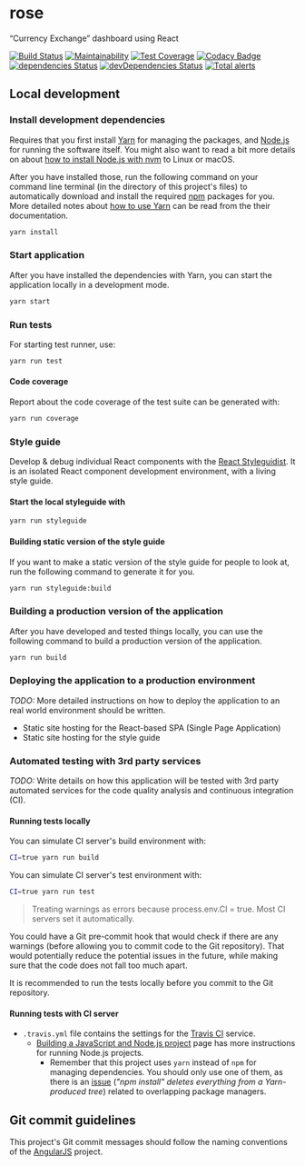 # rose

“Currency Exchange” dashboard using React

[![Build Status](https://travis-ci.org/d2s/rose.svg?branch=master)](https://travis-ci.org/d2s/rose)
[![Maintainability](https://api.codeclimate.com/v1/badges/fe6d5b787b6ab5f5e871/maintainability)](https://codeclimate.com/github/d2s/rose/maintainability)
[![Test Coverage](https://api.codeclimate.com/v1/badges/fe6d5b787b6ab5f5e871/test_coverage)](https://codeclimate.com/github/d2s/rose/test_coverage)
[![Codacy Badge](https://api.codacy.com/project/badge/Grade/2364edd47e2e4ee3a05f8aefe967e64c)](https://www.codacy.com/app/d2s/rose?utm_source=github.com&amp;utm_medium=referral&amp;utm_content=d2s/rose&amp;utm_campaign=Badge_Grade)
[![dependencies Status](https://david-dm.org/d2s/rose/status.svg)](https://david-dm.org/d2s/rose)
[![devDependencies Status](https://david-dm.org/d2s/rose/dev-status.svg)](https://david-dm.org/d2s/rose?type=dev)
[![Total alerts](https://img.shields.io/lgtm/alerts/g/d2s/rose.svg?logo=lgtm&logoWidth=18)](https://lgtm.com/projects/g/d2s/rose/alerts/)

## Local development

### Install development dependencies

Requires that you first install [Yarn](https://yarnpkg.com/lang/en/) for managing the packages, and [Node.js](https://nodejs.org/en/) for running the software itself. You might also want to read a bit more details on about [how to install Node.js with nvm](https://gist.github.com/d2s/372b5943bce17b964a79) to Linux or macOS.

After you have installed those, run the following command on your command line terminal (in the directory of this project's files) to automatically download and install the required [npm](https://www.npmjs.com/) packages for you. More detailed notes about [how to use Yarn](https://yarnpkg.com/en/docs/usage) can be read from the their documentation.

```sh
yarn install
```

### Start application

After you have installed the dependencies with Yarn, you can start the application locally in a development mode.

```sh
yarn start
```

### Run tests

For starting test runner, use:

```sh
yarn run test
```

#### Code coverage

Report about the code coverage of the test suite can be generated with:

```sh
yarn run coverage
```

### Style guide

Develop & debug individual React components with the [React Styleguidist](https://react-styleguidist.js.org/). It is an isolated React component development environment, with a living style guide.

#### Start the local styleguide with

```sh
yarn run styleguide
```

#### Building static version of the style guide

If you want to make a static version of the style guide for people to look at, run the following command to generate it for you.

```sh
yarn run styleguide:build
```

### Building a production version of the application

After you have developed and tested things locally, you can use the following command to build a production version of the application.

```sh
yarn run build
```

### Deploying the application to a production environment

_TODO:_ More detailed instructions on how to deploy the application to an real world environment should be written.

- Static site hosting for the React-based SPA (Single Page Application)
- Static site hosting for the style guide

### Automated testing with 3rd party services

_TODO:_ Write details on how this application will be tested with 3rd party automated services for the code quality analysis and continuous integration (CI).

#### Running tests locally

You can simulate CI server's build environment with:

```sh
CI=true yarn run build
```

You can simulate CI server's test environment with:

```sh
CI=true yarn run test
```

> Treating warnings as errors because process.env.CI = true.
> Most CI servers set it automatically.

You could have a Git pre-commit hook that would check if there are any warnings (before allowing you to commit code to the Git repository). That would potentially reduce the potential issues in the future, while making sure that the code does not fall too much apart.

It is recommended to run the tests locally before you commit to the Git repository.

#### Running tests with CI server

- `.travis.yml` file contains the settings for the [Travis CI](https://docs.travis-ci.com/user/getting-started/) service.
  - [Building a JavaScript and Node.js project](https://docs.travis-ci.com/user/languages/javascript-with-nodejs/) page has more instructions for running Node.js projects.
    - Remember that this project uses `yarn` instead of `npm` for managing dependencies. You should only use one of them, as there is an [issue](https://github.com/yarnpkg/yarn/issues/5240) (_"npm install" deletes everything from a Yarn-produced tree_) related to overlapping package managers.

## Git commit guidelines

This project's Git commit messages should follow the naming conventions of the [AngularJS](https://github.com/angular/angular.js/blob/master/DEVELOPERS.md#commits) project.

